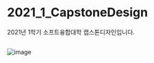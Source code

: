# 2021_1_CapstoneDesign
2021년 1학기 소프트융합대학 캡스톤디자인입니다.

## 
![image](https://user-images.githubusercontent.com/60763110/109887500-279e0100-7cc5-11eb-9b2c-71de1c3ffb0a.png)
